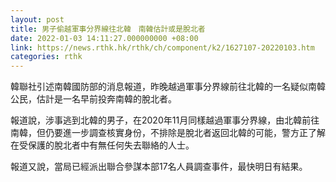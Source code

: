 ```yaml
---
layout: post
title: 男子偷越軍事分界線往北韓　南韓估計或是脫北者
date: 2022-01-03 14:11:27.000000000 +08:00
link: https://news.rthk.hk/rthk/ch/component/k2/1627107-20220103.htm
categories: rthk
---
```


韓聯社引述南韓國防部的消息報道，昨晚越過軍事分界線前往北韓的一名疑似南韓公民，估計是一名早前投奔南韓的脫北者。

報道說，涉事逃到北韓的男子，在2020年11月同樣越過軍事分界線，由北韓前往南韓，但仍要進一步調查核實身份，不排除是脫北者返回北韓的可能，警方正了解在受保護的脫北者中有無任何失去聯絡的人士。

報道又說，當局已經派出聯合參謀本部17名人員調查事件，最快明日有結果。
